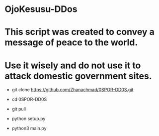 # OjoKesusu-DDos
# This script was created to convey a message of peace to the world. 

# Use it wisely and do not use it to attack domestic government sites.


  - git clone https://github.com/Zhanachmad/0SPOR-DD0S.git

  - cd 0SPOR-DD0S

  - git pull

  - python setup.py

  - python3 main.py
